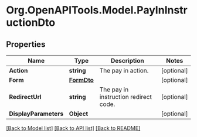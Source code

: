 
# Org.OpenAPITools.Model.PayInInstructionDto

## Properties

Name | Type | Description | Notes
------------ | ------------- | ------------- | -------------
**Action** | **string** | The pay in action. | [optional] 
**Form** | [**FormDto**](FormDto.md) |  | [optional] 
**RedirectUrl** | **string** | The pay in instruction redirect code. | [optional] 
**DisplayParameters** | **Object** |  | [optional] 

[[Back to Model list]](../README.md#documentation-for-models)
[[Back to API list]](../README.md#documentation-for-api-endpoints)
[[Back to README]](../README.md)

